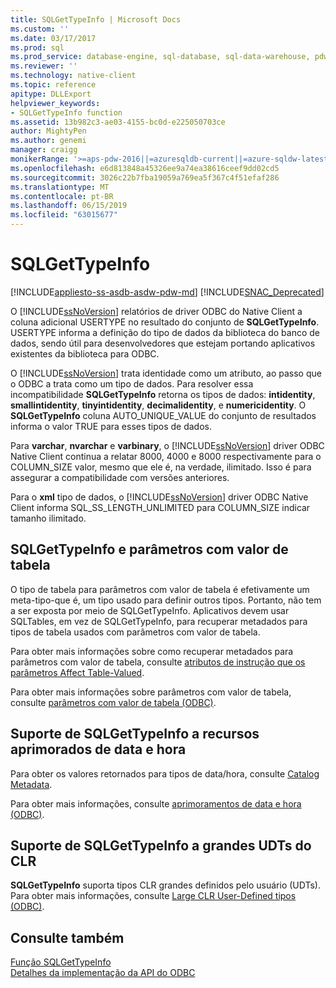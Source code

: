 ```yaml
---
title: SQLGetTypeInfo | Microsoft Docs
ms.custom: ''
ms.date: 03/17/2017
ms.prod: sql
ms.prod_service: database-engine, sql-database, sql-data-warehouse, pdw
ms.reviewer: ''
ms.technology: native-client
ms.topic: reference
apitype: DLLExport
helpviewer_keywords:
- SQLGetTypeInfo function
ms.assetid: 13b982c3-ae03-4155-bc0d-e225050703ce
author: MightyPen
ms.author: genemi
manager: craigg
monikerRange: '>=aps-pdw-2016||=azuresqldb-current||=azure-sqldw-latest||>=sql-server-2016||=sqlallproducts-allversions||>=sql-server-linux-2017||=azuresqldb-mi-current'
ms.openlocfilehash: e6d813848a45326ee9a74ea38616ceef9dd02cd5
ms.sourcegitcommit: 3026c22b7fba19059a769ea5f367c4f51efaf286
ms.translationtype: MT
ms.contentlocale: pt-BR
ms.lasthandoff: 06/15/2019
ms.locfileid: "63015677"
---
```

# <a name="sqlgettypeinfo"></a>SQLGetTypeInfo
[!INCLUDE[appliesto-ss-asdb-asdw-pdw-md](../../includes/appliesto-ss-asdb-asdw-pdw-md.md)]
[!INCLUDE[SNAC_Deprecated](../../includes/snac-deprecated.md)]

  O [!INCLUDE[ssNoVersion](../../includes/ssnoversion-md.md)] relatórios de driver ODBC do Native Client a coluna adicional USERTYPE no resultado do conjunto de **SQLGetTypeInfo**. USERTYPE informa a definição do tipo de dados da biblioteca do banco de dados, sendo útil para desenvolvedores que estejam portando aplicativos existentes da biblioteca para ODBC.  
  
 O [!INCLUDE[ssNoVersion](../../includes/ssnoversion-md.md)] trata identidade como um atributo, ao passo que o ODBC a trata como um tipo de dados. Para resolver essa incompatibilidade **SQLGetTypeInfo** retorna os tipos de dados: **intidentity**, **smallintidentity**, **tinyintidentity**, **decimalidentity**, e **numericidentity**. O **SQLGetTypeInfo** coluna AUTO_UNIQUE_VALUE do conjunto de resultados informa o valor TRUE para esses tipos de dados.  
  
 Para **varchar**, **nvarchar** e **varbinary**, o [!INCLUDE[ssNoVersion](../../includes/ssnoversion-md.md)] driver ODBC Native Client continua a relatar 8000, 4000 e 8000 respectivamente para o COLUMN_SIZE valor, mesmo que ele é, na verdade, ilimitado. Isso é para assegurar a compatibilidade com versões anteriores.  
  
 Para o **xml** tipo de dados, o [!INCLUDE[ssNoVersion](../../includes/ssnoversion-md.md)] driver ODBC Native Client informa SQL_SS_LENGTH_UNLIMITED para COLUMN_SIZE indicar tamanho ilimitado.  
  
## <a name="sqlgettypeinfo-and-table-valued-parameters"></a>SQLGetTypeInfo e parâmetros com valor de tabela  
 O tipo de tabela para parâmetros com valor de tabela é efetivamente um meta-tipo-que é, um tipo usado para definir outros tipos. Portanto, não tem a ser exposta por meio de SQLGetTypeInfo. Aplicativos devem usar SQLTables, em vez de SQLGetTypeInfo, para recuperar metadados para tipos de tabela usados com parâmetros com valor de tabela.  
  
 Para obter mais informações sobre como recuperar metadados para parâmetros com valor de tabela, consulte [atributos de instrução que os parâmetros Affect Table-Valued](../../relational-databases/native-client-odbc-table-valued-parameters/statement-attributes-that-affect-table-valued-parameters.md).  
  
 Para obter mais informações sobre parâmetros com valor de tabela, consulte [parâmetros com valor de tabela &#40;ODBC&#41;](../../relational-databases/native-client-odbc-table-valued-parameters/table-valued-parameters-odbc.md).  
  
## <a name="sqlgettypeinfo-support-for-enhanced-date-and-time-features"></a>Suporte de SQLGetTypeInfo a recursos aprimorados de data e hora  
 Para obter os valores retornados para tipos de data/hora, consulte [Catalog Metadata](../../relational-databases/native-client-odbc-date-time/metadata-catalog.md).  
  
 Para obter mais informações, consulte [aprimoramentos de data e hora &#40;ODBC&#41;](../../relational-databases/native-client-odbc-date-time/date-and-time-improvements-odbc.md).  
  
## <a name="sqlgettypeinfo-support-for-large-clr-udts"></a>Suporte de SQLGetTypeInfo a grandes UDTs do CLR  
 **SQLGetTypeInfo** suporta tipos CLR grandes definidos pelo usuário (UDTs). Para obter mais informações, consulte [Large CLR User-Defined tipos &#40;ODBC&#41;](../../relational-databases/native-client/odbc/large-clr-user-defined-types-odbc.md).  
  
## <a name="see-also"></a>Consulte também  
 [Função SQLGetTypeInfo](https://go.microsoft.com/fwlink/?LinkId=59356)   
 [Detalhes da implementação da API do ODBC](../../relational-databases/native-client-odbc-api/odbc-api-implementation-details.md)  
  
  
